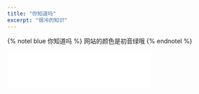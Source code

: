 ```yaml
---
title: "你知道吗"
excerpt: "很冷的知识"
---
```

{% notel blue 你知道吗 %}
网站的颜色是初音绿哦
{% endnotel %}

<iframe frameborder="no" border="0" marginwidth="0" marginheight="0" width=330 height=86 src="//music.163.com/outchain/player?type=2&id=4010201&auto=0&height=66"></iframe>
